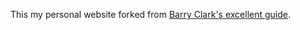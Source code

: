 This my personal website forked from [Barry Clark's excellent guide](https://github.com/barryclark/jekyll-now/).
